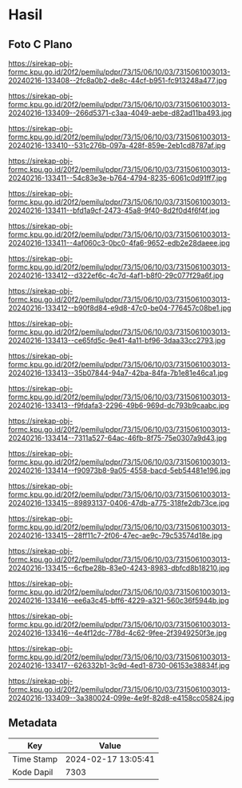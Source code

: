 # Hasil

## Foto C Plano

https://sirekap-obj-formc.kpu.go.id/20f2/pemilu/pdpr/73/15/06/10/03/7315061003013-20240216-133408--2fc8a0b2-de8c-44cf-b951-fc913248a477.jpg

https://sirekap-obj-formc.kpu.go.id/20f2/pemilu/pdpr/73/15/06/10/03/7315061003013-20240216-133409--266d5371-c3aa-4049-aebe-d82ad11ba493.jpg

https://sirekap-obj-formc.kpu.go.id/20f2/pemilu/pdpr/73/15/06/10/03/7315061003013-20240216-133410--531c276b-097a-428f-859e-2eb1cd8787af.jpg

https://sirekap-obj-formc.kpu.go.id/20f2/pemilu/pdpr/73/15/06/10/03/7315061003013-20240216-133411--54c83e3e-b764-4794-8235-6061c0d91ff7.jpg

https://sirekap-obj-formc.kpu.go.id/20f2/pemilu/pdpr/73/15/06/10/03/7315061003013-20240216-133411--bfd1a9cf-2473-45a8-9f40-8d2f0d4f6f4f.jpg

https://sirekap-obj-formc.kpu.go.id/20f2/pemilu/pdpr/73/15/06/10/03/7315061003013-20240216-133411--4af060c3-0bc0-4fa6-9652-edb2e28daeee.jpg

https://sirekap-obj-formc.kpu.go.id/20f2/pemilu/pdpr/73/15/06/10/03/7315061003013-20240216-133412--d322ef6c-4c7d-4af1-b8f0-29c077f29a6f.jpg

https://sirekap-obj-formc.kpu.go.id/20f2/pemilu/pdpr/73/15/06/10/03/7315061003013-20240216-133412--b90f8d84-e9d8-47c0-be04-776457c08be1.jpg

https://sirekap-obj-formc.kpu.go.id/20f2/pemilu/pdpr/73/15/06/10/03/7315061003013-20240216-133413--ce65fd5c-9e41-4a11-bf96-3daa33cc2793.jpg

https://sirekap-obj-formc.kpu.go.id/20f2/pemilu/pdpr/73/15/06/10/03/7315061003013-20240216-133413--35b07844-94a7-42ba-84fa-7b1e81e46ca1.jpg

https://sirekap-obj-formc.kpu.go.id/20f2/pemilu/pdpr/73/15/06/10/03/7315061003013-20240216-133413--f9fdafa3-2296-49b6-969d-dc793b9caabc.jpg

https://sirekap-obj-formc.kpu.go.id/20f2/pemilu/pdpr/73/15/06/10/03/7315061003013-20240216-133414--7311a527-64ac-46fb-8f75-75e0307a9d43.jpg

https://sirekap-obj-formc.kpu.go.id/20f2/pemilu/pdpr/73/15/06/10/03/7315061003013-20240216-133414--f90973b8-9a05-4558-bacd-5eb54481e196.jpg

https://sirekap-obj-formc.kpu.go.id/20f2/pemilu/pdpr/73/15/06/10/03/7315061003013-20240216-133415--89893137-0406-47db-a775-318fe2db73ce.jpg

https://sirekap-obj-formc.kpu.go.id/20f2/pemilu/pdpr/73/15/06/10/03/7315061003013-20240216-133415--28ff11c7-2f06-47ec-ae9c-79c53574d18e.jpg

https://sirekap-obj-formc.kpu.go.id/20f2/pemilu/pdpr/73/15/06/10/03/7315061003013-20240216-133415--6cfbe28b-83e0-4243-8983-dbfcd8b18210.jpg

https://sirekap-obj-formc.kpu.go.id/20f2/pemilu/pdpr/73/15/06/10/03/7315061003013-20240216-133416--ee6a3c45-bff6-4229-a321-560c36f5944b.jpg

https://sirekap-obj-formc.kpu.go.id/20f2/pemilu/pdpr/73/15/06/10/03/7315061003013-20240216-133416--4e4f12dc-778d-4c62-9fee-2f3949250f3e.jpg

https://sirekap-obj-formc.kpu.go.id/20f2/pemilu/pdpr/73/15/06/10/03/7315061003013-20240216-133417--626332b1-3c9d-4ed1-8730-06153e38834f.jpg

https://sirekap-obj-formc.kpu.go.id/20f2/pemilu/pdpr/73/15/06/10/03/7315061003013-20240216-133409--3a380024-099e-4e9f-82d8-e4158cc05824.jpg


## Metadata

| Key        | Value               |
| ---------- | ------------------- |
| Time Stamp | 2024-02-17 13:05:41 |
| Kode Dapil | 7303                |



